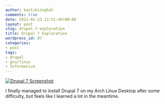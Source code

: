```yaml
---
author: kartiksinghal
comments: true
date: 2011-01-23 12:51:45+00:00
layout: post
slug: drupal-7-exploration
title: Drupal 7 Exploration
wordpress_id: 87
categories:
- post
tags:
- drupal
- gnu/linux
- Informative
---
```


[![Drupal 7 Screenshot](http://k4rtik.files.wordpress.com/2011/01/snapshot6.png?w=300)](http://k4rtik.files.wordpress.com/2011/01/snapshot6.png)

I finally managed to install Drupal 7 on my Arch Linux Desktop after some difficulty, but feels like I learned a lot in the meantime.
